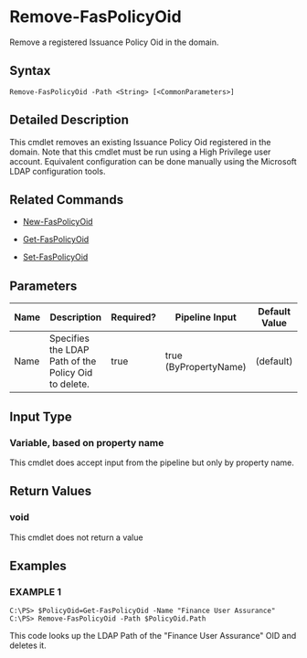 # Remove-FasPolicyOid

Remove a registered Issuance Policy Oid in the domain.

## Syntax

`Remove-FasPolicyOid -Path <String> [<CommonParameters>]`

## Detailed Description

This cmdlet removes an existing Issuance Policy Oid registered in the domain. Note that this cmdlet must be run using a High Privilege user account. Equivalent configuration can be done manually using the Microsoft LDAP configuration tools.

## Related Commands

-  [New-FasPolicyOid](New-FasPolicyOid.md) 

-  [Get-FasPolicyOid](Get-FasPolicyOid.md) 

-  [Set-FasPolicyOid](Set-FasPolicyOid.md)

## Parameters

| Name | Description                                          | Required? | Pipeline Input        | Default Value |
|------|------------------------------------------------------|-----------|-----------------------|---------------|
| Name | Specifies the LDAP Path of the Policy Oid to delete. | true      | true (ByPropertyName) | (default)     |

## Input Type

### Variable, based on property name

This cmdlet does accept input from the pipeline but only by property name.

## Return Values

### void

This cmdlet does not return a value

## Examples

### EXAMPLE 1

    C:\PS> $PolicyOid=Get-FasPolicyOid -Name "Finance User Assurance"
    C:\PS> Remove-FasPolicyOid -Path $PolicyOid.Path

This code looks up the LDAP Path of the "Finance User Assurance" OID and deletes it.
